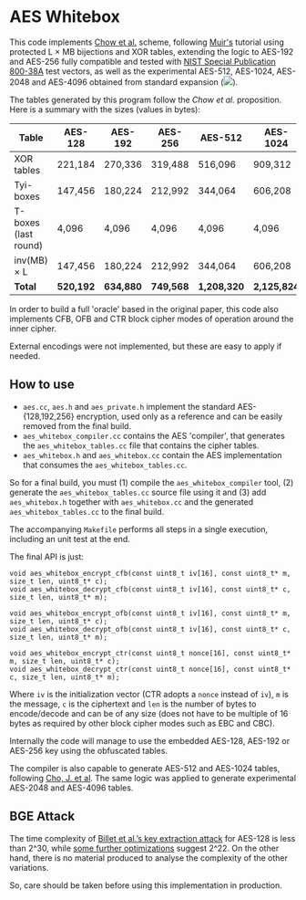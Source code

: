 # AES Whitebox

This code implements [Chow et al.](https://www.cs.colorado.edu/~jrblack/class/csci7000/s03/project/oorschot-whitebox.pdf) scheme, following [Muir's](https://eprint.iacr.org/2013/104.pdf) tutorial using protected L × MB bijections and XOR tables, extending the logic to AES-192 and AES-256 fully compatible and tested with [NIST Special Publication 800-38A](https://nvlpubs.nist.gov/nistpubs/Legacy/SP/nistspecialpublication800-38a.pdf) test vectors, as well as the experimental AES-512, AES-1024, AES-2048 and AES-4096 obtained from standard expansion (<img src="https://latex.codecogs.com/svg.latex?\Large&space;Nr=Nk+6"/>).

The tables generated by this program follow the _Chow et al._ proposition. Here is a summary with the sizes (values in bytes):

| Table                | AES-128     | AES-192     | AES-256     | AES-512       | AES-1024      | AES-2048      | AES-4096      |
|----------------------|-------------|-------------|-------------|---------------|---------------|---------------|---------------|
| XOR tables           | 221,184     | 270,336     | 319,488     | 516,096       | 909,312       | 1,695,744     | 3,268,608     |
| Tyi-boxes            | 147,456     | 180,224     | 212,992     | 344,064       | 606,208       | 1,130,496     | 2,179,072     |
| T-boxes (last round) | 4,096       | 4,096       | 4,096       | 4,096         | 4,096         | 4,096         | 4,096         |
| inv(MB) × L          | 147,456     | 180,224     | 212,992     | 344,064       | 606,208       | 1,130,496     | 2,179,072     |
| **Total**            | **520,192** | **634,880** | **749,568** | **1,208,320** | **2,125,824** | **3,960,832** | **7,630,848** |

In order to build a full 'oracle' based in the original paper, this code also implements CFB, OFB and CTR block cipher modes of operation around the inner cipher.

External encodings were not implemented, but these are easy to apply if needed.


## How to use

- `aes.cc`, `aes.h` and `aes_private.h` implement the standard AES-{128,192,256} encryption, used only as a reference and can be easily removed from the final build.
- `aes_whitebox_compiler.cc` contains the AES 'compiler', that generates the `aes_whitebox_tables.cc` file that contains the cipher tables.
- `aes_whitebox.h` and `aes_whitebox.cc` contain the AES implementation that consumes the `aes_whitebox_tables.cc`.

So for a final build, you must (1) compile the `aes_whitebox_compiler` tool, (2) generate the `aes_whitebox_tables.cc` source file using it and (3) add `aes_whitebox.h` together with `aes_whitebox.cc` and the generated `aes_whitebox_tables.cc` to the final build.

The accompanying `Makefile` performs all steps in a single execution, including an unit test at the end.

The final API is just:

```
void aes_whitebox_encrypt_cfb(const uint8_t iv[16], const uint8_t* m, size_t len, uint8_t* c);
void aes_whitebox_decrypt_cfb(const uint8_t iv[16], const uint8_t* c, size_t len, uint8_t* m);

void aes_whitebox_encrypt_ofb(const uint8_t iv[16], const uint8_t* m, size_t len, uint8_t* c);
void aes_whitebox_decrypt_ofb(const uint8_t iv[16], const uint8_t* c, size_t len, uint8_t* m);

void aes_whitebox_encrypt_ctr(const uint8_t nonce[16], const uint8_t* m, size_t len, uint8_t* c);
void aes_whitebox_decrypt_ctr(const uint8_t nonce[16], const uint8_t* c, size_t len, uint8_t* m);
```

Where `iv` is the initialization vector (CTR adopts a `nonce` instead of `iv`), `m` is the message, `c` is the ciphertext and `len` is the number of bytes to encode/decode and can be of any size (does not have to be multiple of 16 bytes as required by other block cipher modes such as EBC and CBC).

Internally the code will manage to use the embedded AES-128, AES-192 or AES-256 key using the obfuscated tables.

The compiler is also capable to generate AES-512 and AES-1024 tables, following [Cho, J. et al](https://www.sciencedirect.com/science/article/pii/S0898122112000454). The same logic was applied to generate experimental AES-2048 and AES-4096 tables.


## BGE Attack

The time complexity of [Billet et al.’s key extraction attack](https://link.springer.com/chapter/10.1007/978-3-540-30564-4_16) for AES-128 is less than 2^30, while [some further optimizations](https://eprint.iacr.org/2013/450.pdf) suggest 2^22. On the other hand, there is no material produced to analyse the complexity of the other variations.

So, care should be taken before using this implementation in production.
